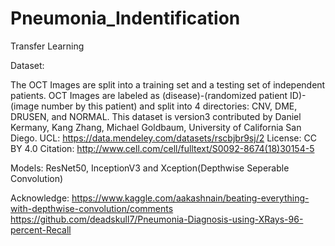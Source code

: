 # Pneumonia_Indentification
Transfer Learning

Dataset:

The OCT Images are split into a training set and a testing set of independent patients. OCT Images are labeled as (disease)-(randomized patient ID)-(image number by this patient) and split into 4 directories: CNV, DME, DRUSEN, and NORMAL. This dataset is version3 contributed by Daniel Kermany, Kang Zhang, Michael Goldbaum, University of California San Diego.
UCL: https://data.mendeley.com/datasets/rscbjbr9sj/2 License: CC BY 4.0 Citation: http://www.cell.com/cell/fulltext/S0092-8674(18)30154-5


Models:
ResNet50, InceptionV3 and Xception(Depthwise Seperable Convolution)

Acknowledge:
https://www.kaggle.com/aakashnain/beating-everything-with-depthwise-convolution/comments
https://github.com/deadskull7/Pneumonia-Diagnosis-using-XRays-96-percent-Recall
